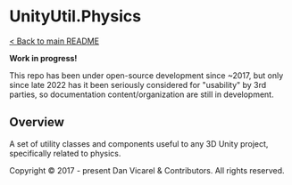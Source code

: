 # UnityUtil.Physics

[< Back to main README](../../../../README.md)

**Work in progress!**

This repo has been under open-source development since ~2017, but only since late 2022 has it been seriously considered for "usability" by 3rd parties,
so documentation content/organization are still in development.

## Overview

A set of utility classes and components useful to any 3D Unity project, specifically related to physics.

Copyright © 2017 - present Dan Vicarel & Contributors. All rights reserved.
